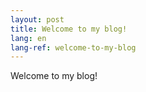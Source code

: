 ```yaml
---
layout: post
title: Welcome to my blog!
lang: en
lang-ref: welcome-to-my-blog
---
```


Welcome to my blog!